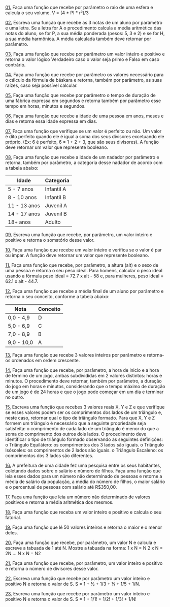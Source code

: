 [01.][01] Faça uma função que recebe por parâmetro o raio de uma esfera e calcula o seu volume. V = (4 * PI * r³)/3

[02.][02] Escreva uma função que recebe as 3 notas de um aluno por parâmetro e uma letra. Se a letra for A o
procedimento calcula a média aritmética das notas do aluno, se for P, a sua média ponderada (pesos: 5, 3
e 2) e se for H, a sua média harmônica. A média calculada também deve retornar por parâmetro.

[03.][03] Faça uma função que recebe por parâmetro um valor inteiro e positivo e retorna o valor lógico Verdadeiro
caso o valor seja primo e Falso em caso contrário.

[04.][04] Faça uma função que recebe por parâmetro os valores necessário para o cálculo da fórmula de báskara
e retorna, também por parâmetro, as suas raízes, caso seja possível calcular.

[05.][05] Faça uma função que recebe por parâmetro o tempo de duração de uma fábrica expressa em segundos
e retorna também por parâmetro esse tempo em horas, minutos e segundos.

[06.][06] Faça uma função que recebe a idade de uma pessoa em anos, meses e dias e retorna essa idade
expressa em dias.

[07.][07] Faça uma função que verifique se um valor é perfeito ou não. Um valor é dito perfeito quando ele é igual
a soma dos seus divisores excetuando ele próprio. (Ex: 6 é perfeito, 6 = 1 + 2 + 3, que são seus divisores).
A função deve retornar um valor que represente booleano.

[08.][08] Faça uma função que recebe a idade de um nadador por parâmetro e retorna, também por parâmetro,
a categoria desse nadador de acordo com a tabela abaixo:

Idade        | Categoria
-------------|-----------
 5 -  7 anos | Infantil A
 8 - 10 anos | Infantil B
11 - 13 anos | Juvenil A
14 - 17 anos | Juvenil B
18+ anos     | Adulto

[09.][09] Escreva uma função que recebe, por parâmetro, um valor inteiro e positivo e retorna o somatório desse
valor.

[10.][10] Faça uma função que recebe um valor inteiro e verifica se o valor é par ou ímpar. A função deve retornar
um valor que represente booleano.

[11.][11] Faça uma função que recebe, por parâmetro, a altura (alt) e o sexo de uma pessoa e retorna o seu
peso ideal. Para homens, calcular o peso ideal usando a fórmula peso ideal = 72.7 x alt - 58 e, para
mulheres, peso ideal = 62.1 x alt - 44.7.

[12.][12] Faça uma função que recebe a média final de um aluno por parâmetro e retorna o seu conceito,
conforme a tabela abaixo:

Nota       | Conceito
-----------|-----------
0,0 - 4,9  | D
5,0 - 6,9  | C
7,0 - 8,9  | B
9,0 - 10,0 | A

[13.][13] Faça uma função que recebe 3 valores inteiros por parâmetro e retorna-os ordenados em ordem
crescente.

[14.][14] Faça uma função que recebe, por parâmetro, a hora de inicio e a hora de término de um jogo, ambas
subdivididas em 2 valores distintos: horas e minutos. O procedimento deve retornar, também por
parâmetro, a duração do jogo em horas e minutos, considerando que o tempo máximo de duração de um
jogo é de 24 horas e que o jogo pode começar em um dia e terminar no outro.

[15.][15] Escreva uma função que recebes 3 valores reais X, Y e Z e que verifique se esses valores podem ser
os comprimentos dos lados de um triângulo e, neste caso, retornar qual o tipo de triângulo formado. Para
que X, Y e Z formem um triângulo é necessário que a seguinte propriedade seja satisfeita: o comprimento
de cada lado de um triângulo é menor do que a soma do comprimento dos outros dois lados. O
procedimento deve identificar o tipo de triângulo formado observando as seguintes definições:
o Triângulo Equilátero: os comprimentos dos 3 lados são iguais.
o Triângulo Isósceles: os comprimentos de 2 lados são iguais.
o Triângulo Escaleno: os comprimentos dos 3 lados são diferentes.

[16.][16] A prefeitura de uma cidade fez uma pesquisa entre os seus habitantes, coletando dados sobre o salário
e número de filhos. Faça uma função que leia esses dados para um número não determinado de pessoas
e retorne a média de salário da população, a média do número de filhos, o maior salário e o percentual de
pessoas com salário até R$350,00.

[17.][17] Faça uma função que leia um número não determinado de valores positivos e retorna a média aritmética
dos mesmos.

[18.][18] Faça uma função que receba um valor inteiro e positivo e calcula o seu fatorial.

[19.][19] Faça uma função que lê 50 valores inteiros e retorna o maior e o menor deles.

[20.][20] Faça uma função que recebe, por parâmetro, um valor N e calcula e escreve a tabuada de 1 até N.
Mostre a tabuada na forma:
1 x N = N
2 x N = 2N
...
N x N = N2

[21.][21] Faça uma função que recebe, por parâmetro, um valor inteiro e positivo e retorna o número de divisores
desse valor.

[22.][22] Escreva uma função que recebe por parâmetro um valor inteiro e positivo N e retorna o valor de S.
S = 1 + ½ + 1/3 + ¼ + 1/5 + 1/N.

[23.][23] Escreva uma função que recebe por parâmetro um valor inteiro e positivo N e retorna o valor de S.
S = 1 + 1/1! + 1/2! + 1/3! + 1/N!

[01]: https://github.com/Ahavaz/apc/blob/master/listas/funcoes/01.c
[02]: https://github.com/Ahavaz/apc/blob/master/listas/funcoes/02.c
[03]: https://github.com/Ahavaz/apc/blob/master/listas/funcoes/02.c
[04]: https://github.com/Ahavaz/apc/blob/master/listas/funcoes/02.c
[05]: https://github.com/Ahavaz/apc/blob/master/listas/funcoes/02.c
[06]: https://github.com/Ahavaz/apc/blob/master/listas/funcoes/02.c
[07]: https://github.com/Ahavaz/apc/blob/master/listas/funcoes/02.c
[08]: https://github.com/Ahavaz/apc/blob/master/listas/funcoes/02.c
[09]: https://github.com/Ahavaz/apc/blob/master/listas/funcoes/02.c
[10]: https://github.com/Ahavaz/apc/blob/master/listas/funcoes/02.c
[11]: https://github.com/Ahavaz/apc/blob/master/listas/funcoes/02.c
[12]: https://github.com/Ahavaz/apc/blob/master/listas/funcoes/02.c
[13]: https://github.com/Ahavaz/apc/blob/master/listas/funcoes/01.c
[14]: https://github.com/Ahavaz/apc/blob/master/listas/funcoes/02.c
[15]: https://github.com/Ahavaz/apc/blob/master/listas/funcoes/02.c
[16]: https://github.com/Ahavaz/apc/blob/master/listas/funcoes/02.c
[17]: https://github.com/Ahavaz/apc/blob/master/listas/funcoes/02.c
[18]: https://github.com/Ahavaz/apc/blob/master/listas/funcoes/02.c
[19]: https://github.com/Ahavaz/apc/blob/master/listas/funcoes/02.c
[20]: https://github.com/Ahavaz/apc/blob/master/listas/funcoes/20.c
[21]: https://github.com/Ahavaz/apc/blob/master/listas/funcoes/21.c
[22]: https://github.com/Ahavaz/apc/blob/master/listas/funcoes/22.c
[23]: https://github.com/Ahavaz/apc/blob/master/listas/funcoes/23.c
